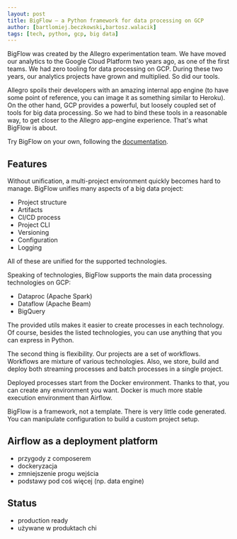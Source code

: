 ```yaml
---
layout: post
title: BigFlow — a Python framework for data processing on GCP
author: [bartlomiej.beczkowski,bartosz.walacik]
tags: [tech, python, gcp, big data]
---
```


BigFlow was created by the Allegro experimentation team. We have moved our analytics to the Google Cloud Platform
two years ago, as one of the first teams. We had zero tooling for data processing on GCP. During these
two years, our analytics projects have grown and multiplied. So did our tools.

Allegro spoils their developers with an amazing internal app engine (to have some point of reference, you can image it as
something similar to Heroku). On the other hand, GCP provides a powerful, but loosely coupled set of tools for big data processing.
So we had to bind these tools in a reasonable way, to get closer to the Allegro app-engine experience. That's what BigFlow is
about.

Try BigFlow on your own, following the [documentation](https://github.com/allegro/bigflow#bigflow).

## Features

Without unification, a multi-project environment quickly becomes hard to manage. BigFlow unifies many aspects of a big
data project:

* Project structure
* Artifacts
* CI/CD process
* Project CLI
* Versioning
* Configuration
* Logging

All of these are unified for the supported technologies.

Speaking of technologies, BigFlow supports the main data processing technologies on GCP:

* Dataproc (Apache Spark)
* Dataflow (Apache Beam)
* BigQuery

The provided utils makes it easier to create processes in each technology. Of course, besides the listed technologies,
you can use anything that you can express in Python.

The second thing is flexibility. Our projects are a set of workflows. Workflows are mixture of various technologies.
Also, we store, build and deploy both streaming processes and batch processes in a single project.

Deployed processes start from the Docker environment. Thanks to that, you can create any environment you want. Docker
is much more stable execution environment than Airflow.

BigFlow is a framework, not a template. There is very little code generated. You can manipulate configuration to
build a custom project setup.



## Airflow as a deployment platform

* przygody z composerem
* dockeryzacja
* zmniejszenie progu wejścia
* podstawy pod coś więcej (np. data engine)

## Status

* production ready
* używane w produktach chi


